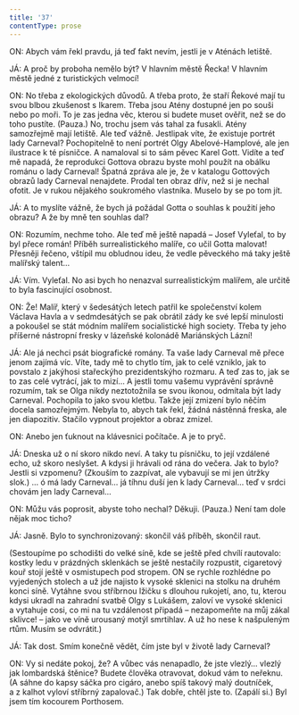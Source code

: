 ```yaml
---
title: '37'
contentType: prose
---
```


ON: Abych vám řekl pravdu, já teď fakt nevím, jestli je v Aténách letiště.

JÁ: A proč by proboha nemělo být? V hlavním městě Řecka! V hlavním městě jedné z turistických velmocí!

ON: No třeba z ekologických důvodů. A třeba proto, že staří Řekové mají tu svou blbou zkušenost s Ikarem. Třeba jsou Atény dostupné jen po souši nebo po moři. To je zas jedna věc, kterou si budete muset ověřit, než se do toho pustíte. (Pauza.) No, trochu jsem vás tahal za fusakli. Atény samozřejmě mají letiště. Ale teď vážně. Jestlipak víte, že existuje portrét lady Carneval? Pochopitelně to není portrét Olgy Abelové-Hamplové, ale jen ilustrace k té písničce. A namaloval si to sám pěvec Karel Gott. Vidíte a teď mě napadá, že reprodukci Gottova obrazu byste mohl použít na obálku románu o lady Carneval! Špatná zpráva ale je, že v katalogu Gottových obrazů lady Carneval nenajdete. Prodal ten obraz dřív, než si je nechal ofotit. Je v rukou nějakého soukromého vlastníka. Muselo by se po tom jít.

JÁ: A to myslíte vážně, že bych já požádal Gotta o souhlas k použití jeho obrazu? A že by mně ten souhlas dal?

ON: Rozumím, nechme toho. Ale teď mě ještě napadá – Josef Vyleťal, to by byl přece román! Příběh surrealistického malíře, co učil Gotta malovat! Přesněji řečeno, vštípil mu obludnou ideu, že vedle pěveckého má taky ještě malířský talent…

JÁ: Vím. Vyleťal. No asi bych ho nenazval surrealistickým malířem, ale určitě to byla fascinující osobnost.

ON: Že! Malíř, který v šedesátých letech patřil ke společenství kolem Václava Havla a v sedmdesátých se pak obrátil zády ke své lepší minulosti a pokoušel se stát módním malířem socialistické high society. Třeba ty jeho příšerné nástropní fresky v lázeňské kolonádě Mariánských Lázní!

JÁ: Ale já nechci psát biografické romány. Ta vaše lady Carneval mě přece jenom zajímá víc. Víte, tady mě to chytlo tím, jak to celé vzniklo, jak to povstalo z jakýhosi stařeckýho prezidentskýho rozmaru. A teď zas to, jak se to zas celé vytrácí, jak to mizí… A jestli tomu vašemu vyprávění správně rozumím, tak se Olga nikdy neztotožnila se svou ikonou, odmítala být lady Carneval. Pochopila to jako svou kletbu. Takže její zmizení bylo něčím docela samozřejmým. Nebyla to, abych tak řekl, žádná nástěnná freska, ale jen diapozitiv. Stačilo vypnout projektor a obraz zmizel.

ON: Anebo jen ťuknout na klávesnici počítače. A je to pryč.

JÁ: Dneska už o ní skoro nikdo neví. A taky tu písničku, to její vzdálené echo, už skoro neslyšet. A kdysi ji hrávali od rána do večera. Jak to bylo? Jestli si vzpomenu? (Zkouším to zazpívat, ale vybavují se mi jen útržky slok.) … ó má lady Carneval… já tíhnu duší jen k lady Carneval… teď v srdci chovám jen lady Carneval…

ON: Můžu vás poprosit, abyste toho nechal? Děkuji. (Pauza.) Není tam dole nějak moc ticho?

JÁ: Jasně. Bylo to synchronizovaný: skončil váš příběh, skončil raut.

(Sestoupíme po schodišti do velké síně, kde se ještě před chvílí rautovalo: kostky ledu v prázdných sklenkách se ještě nestačily rozpustit, cigaretový kouř stojí ještě v osmistupech pod stropem. ON se rychle rozhlédne po vyjedených stolech a už jde najisto k vysoké sklenici na stolku na druhém konci síně. Vytáhne svou stříbrnou lžičku s dlouhou rukojetí, ano, tu, kterou kdysi ukradl na zahradní svatbě Olgy s Lukášem, zaloví ve vysoké sklenici a vytahuje cosi, co mi na tu vzdálenost připadá – nezapomeňte na můj zákal sklivce! – jako ve víně urousaný motýl smrtihlav. A už ho nese k našpuleným rtům. Musím se odvrátit.)

JÁ: Tak dost. Smím konečně vědět, čím jste byl v životě lady Carneval?

ON: Vy si nedáte pokoj, že? A vůbec vás nenapadlo, že jste vlezlý… vlezlý jak lombardská štěnice? Budete člověka otravovat, dokud vám to neřeknu. (A sáhne do kapsy sáčka pro cigáro, anebo spíš takový malý doutníček, a z kalhot vyloví stříbrný zapalovač.) Tak dobře, chtěl jste to. (Zapálí si.) Byl jsem tím kocourem Porthosem.
